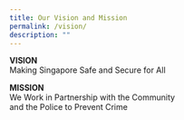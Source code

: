 ```yaml
---
title: Our Vision and Mission
permalink: /vision/
description: ""
---
```

<p><strong>VISION </strong><br>
Making Singapore Safe and Secure for All</p>
<p><strong>MISSION </strong><br>
  We Work in Partnership with the Community <br>
and the Police to Prevent Crime</p>
